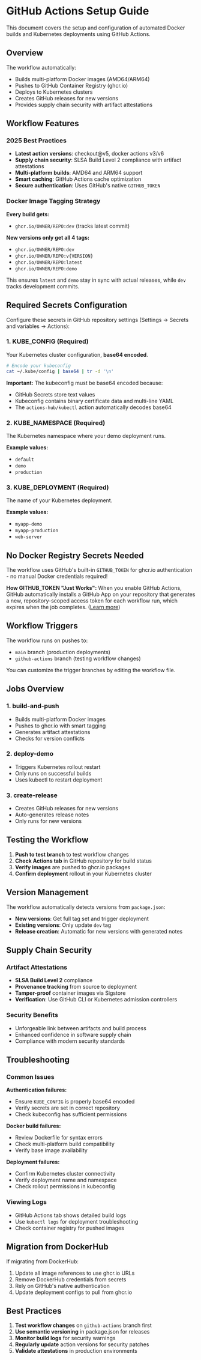 # GitHub Actions Setup Guide

This document covers the setup and configuration of automated Docker builds and Kubernetes deployments using GitHub Actions.

## Overview

The workflow automatically:

- Builds multi-platform Docker images (AMD64/ARM64)
- Pushes to GitHub Container Registry (ghcr.io)
- Deploys to Kubernetes clusters
- Creates GitHub releases for new versions
- Provides supply chain security with artifact attestations

## Workflow Features

### 2025 Best Practices

- **Latest action versions**: checkout@v5, docker actions v3/v6
- **Supply chain security**: SLSA Build Level 2 compliance with artifact attestations
- **Multi-platform builds**: AMD64 and ARM64 support
- **Smart caching**: GitHub Actions cache optimization
- **Secure authentication**: Uses GitHub's native `GITHUB_TOKEN`

### Docker Image Tagging Strategy

**Every build gets:**

- `ghcr.io/OWNER/REPO:dev` (tracks latest commit)

**New versions only get all 4 tags:**

- `ghcr.io/OWNER/REPO:dev`
- `ghcr.io/OWNER/REPO:v{VERSION}`
- `ghcr.io/OWNER/REPO:latest`
- `ghcr.io/OWNER/REPO:demo`

This ensures `latest` and `demo` stay in sync with actual releases, while `dev` tracks development commits.

## Required Secrets Configuration

Configure these secrets in GitHub repository settings (Settings → Secrets and variables → Actions):

### 1. KUBE_CONFIG (Required)

Your Kubernetes cluster configuration, **base64 encoded**.

```bash
# Encode your kubeconfig
cat ~/.kube/config | base64 | tr -d '\n'
```

**Important:** The kubeconfig must be base64 encoded because:

- GitHub Secrets store text values
- Kubeconfig contains binary certificate data and multi-line YAML
- The `actions-hub/kubectl` action automatically decodes base64

### 2. KUBE_NAMESPACE (Required)

The Kubernetes namespace where your demo deployment runs.

**Example values:**

- `default`
- `demo`
- `production`

### 3. KUBE_DEPLOYMENT (Required)

The name of your Kubernetes deployment.

**Example values:**

- `myapp-demo`
- `myapp-production`
- `web-server`

## No Docker Registry Secrets Needed

The workflow uses GitHub's built-in `GITHUB_TOKEN` for ghcr.io authentication - no manual Docker credentials required!

**How GITHUB_TOKEN "Just Works":** When you enable GitHub Actions, GitHub automatically installs a GitHub App on your repository that generates a new, repository-scoped access token for each workflow run, which expires when the job completes. ([Learn more](https://docs.github.com/en/actions/concepts/security/github_token))

## Workflow Triggers

The workflow runs on pushes to:

- `main` branch (production deployments)
- `github-actions` branch (testing workflow changes)

You can customize the trigger branches by editing the workflow file.

## Jobs Overview

### 1. build-and-push

- Builds multi-platform Docker images
- Pushes to ghcr.io with smart tagging
- Generates artifact attestations
- Checks for version conflicts

### 2. deploy-demo

- Triggers Kubernetes rollout restart
- Only runs on successful builds
- Uses kubectl to restart deployment

### 3. create-release

- Creates GitHub releases for new versions
- Auto-generates release notes
- Only runs for new versions

## Testing the Workflow

1. **Push to test branch** to test workflow changes
2. **Check Actions tab** in GitHub repository for build status
3. **Verify images** are pushed to ghcr.io packages
4. **Confirm deployment** rollout in your Kubernetes cluster

## Version Management

The workflow automatically detects versions from `package.json`:

- **New versions**: Get full tag set and trigger deployment
- **Existing versions**: Only update `dev` tag
- **Release creation**: Automatic for new versions with generated notes

## Supply Chain Security

### Artifact Attestations

- **SLSA Build Level 2** compliance
- **Provenance tracking** from source to deployment
- **Tamper-proof** container images via Sigstore
- **Verification**: Use GitHub CLI or Kubernetes admission controllers

### Security Benefits

- Unforgeable link between artifacts and build process
- Enhanced confidence in software supply chain
- Compliance with modern security standards

## Troubleshooting

### Common Issues

**Authentication failures:**

- Ensure `KUBE_CONFIG` is properly base64 encoded
- Verify secrets are set in correct repository
- Check kubeconfig has sufficient permissions

**Docker build failures:**

- Review Dockerfile for syntax errors
- Check multi-platform build compatibility
- Verify base image availability

**Deployment failures:**

- Confirm Kubernetes cluster connectivity
- Verify deployment name and namespace
- Check rollout permissions in kubeconfig

### Viewing Logs

- GitHub Actions tab shows detailed build logs
- Use `kubectl logs` for deployment troubleshooting
- Check container registry for pushed images

## Migration from DockerHub

If migrating from DockerHub:

1. Update all image references to use ghcr.io URLs
2. Remove DockerHub credentials from secrets
3. Rely on GitHub's native authentication
4. Update deployment configs to pull from ghcr.io

## Best Practices

1. **Test workflow changes** on `github-actions` branch first
2. **Use semantic versioning** in package.json for releases
3. **Monitor build logs** for security warnings
4. **Regularly update** action versions for security patches
5. **Validate attestations** in production environments
